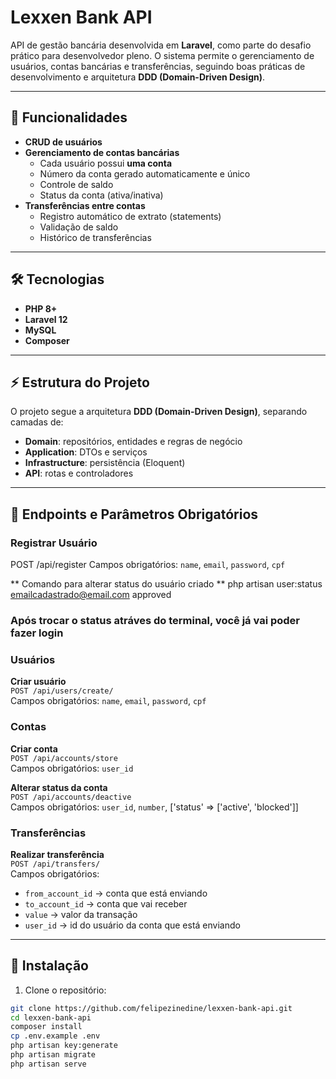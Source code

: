 # Lexxen Bank API

API de gestão bancária desenvolvida em **Laravel**, como parte do desafio prático para desenvolvedor pleno. O sistema permite o gerenciamento de usuários, contas bancárias e transferências, seguindo boas práticas de desenvolvimento e arquitetura **DDD (Domain-Driven Design)**.

---

## 📌 Funcionalidades

- **CRUD de usuários**  
- **Gerenciamento de contas bancárias**  
  - Cada usuário possui **uma conta**  
  - Número da conta gerado automaticamente e único  
  - Controle de saldo  
  - Status da conta (ativa/inativa)  
- **Transferências entre contas**  
  - Registro automático de extrato (statements)  
  - Validação de saldo  
  - Histórico de transferências  

---

## 🛠 Tecnologias

- **PHP 8+**  
- **Laravel 12**  
- **MySQL**  
- **Composer**  

---

## ⚡ Estrutura do Projeto

O projeto segue a arquitetura **DDD (Domain-Driven Design)**, separando camadas de:

- **Domain**: repositórios, entidades e regras de negócio  
- **Application**: DTOs e serviços  
- **Infrastructure**: persistência (Eloquent)  
- **API**: rotas e controladores  

---

## 📄 Endpoints e Parâmetros Obrigatórios

### Registrar Usuário
POST /api/register
Campos obrigatórios: `name`, `email`, `password`, `cpf`  

** Comando para alterar status do usuário criado **
php artisan user:status emailcadastrado@email.com approved

### Após trocar o status atráves do terminal, você já vai poder fazer login

### Usuários
**Criar usuário**  
`POST /api/users/create/`  
Campos obrigatórios: `name`, `email`, `password`, `cpf`  

### Contas
**Criar conta**  
`POST /api/accounts/store`  
Campos obrigatórios: `user_id`  

**Alterar status da conta**  
`POST /api/accounts/deactive`  
Campos obrigatórios: `user_id`, `number`, ['status' => ['active', 'blocked']] 

### Transferências
**Realizar transferência**  
`POST /api/transfers/`  
Campos obrigatórios:  
- `from_account_id` → conta que está enviando  
- `to_account_id` → conta que vai receber  
- `value` → valor da transação  
- `user_id` → id do usuário da conta que está enviando  

---

## 🚀 Instalação

1. Clone o repositório:

```bash
git clone https://github.com/felipezinedine/lexxen-bank-api.git
cd lexxen-bank-api
composer install
cp .env.example .env
php artisan key:generate
php artisan migrate
php artisan serve
